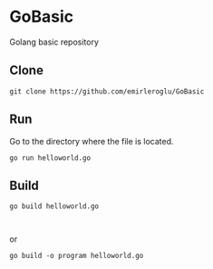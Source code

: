 # GoBasic
Golang basic repository

## Clone
```
git clone https://github.com/emirleroglu/GoBasic

```
## Run 
Go to the directory where the file is located.
```
go run helloworld.go

```
## Build 
```
go build helloworld.go 



```
or
```
go build -o program helloworld.go 

```


